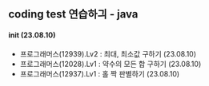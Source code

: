 ## coding test 연습하긔 - java
#### init (23.08.10)

- 프로그래머스(12939).Lv2 : 최대, 최소값 구하기 (23.08.10)
- 프로그래머스(12028).Lv1 : 약수의 모든 합 구하기 (23.08.10)
- 프로그래머스(12937).Lv1 : 홀 짝 판별하기 (23.08.10)
